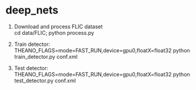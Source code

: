 deep_nets
=========

1. Download and process FLIC dataset<br/>
cd data/FLIC; python process.py<br/>

2. Train detector:<br/>
THEANO_FLAGS=mode=FAST_RUN,device=gpu0,floatX=float32 python train_detector.py conf.xml<br/>

3. Test detector:<br/>
THEANO_FLAGS=mode=FAST_RUN,device=gpu0,floatX=float32 python test_detector.py conf.xml
